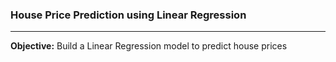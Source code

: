### House Price Prediction using Linear Regression
---

**Objective:**
Build a Linear Regression model to predict house prices
